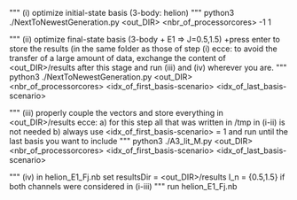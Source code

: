 """
(i)   optimize initial-state basis (3-body: helion)
"""
python3 ./NextToNewestGeneration.py <out_DIR> <nbr_of_processorcores> -1 1



"""
(ii)  optimize final-state basis (3-body + E1 => J=0.5,1.5)
      +press enter to store the results (in the same folder as those of step (i)
      ecce: to avoid the transfer of a large amount of data, exchange the content of <out_DIR>/results
               after this stage and run (iii) and (iv) wherever you are.
"""
python3 ./NextToNewestGeneration.py <out_DIR> <nbr_of_processorcores> <idx_of_first_basis-scenario> <idx_of_last_basis-scenario>



"""
(iii) properly couple the vectors and store everything in 
      <out_DIR>/results
      ecce: a) for this step all that was written in /tmp in (i-ii) is not needed
            b) always use <idx_of_first_basis-scenario> = 1 and run until the last basis you want to include
"""
python3 ./A3_lit_M.py <out_DIR> <nbr_of_processorcores> <idx_of_first_basis-scenario> <idx_of_last_basis-scenario>



"""
(iv)  in helion_E1_Fj.nb set 
      resultsDir = <out_DIR>/results
      I_n = {0.5,1.5} if both channels were considered in (i-iii)
"""
run helion_E1_Fj.nb